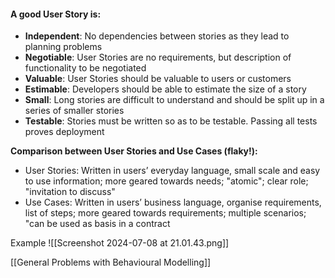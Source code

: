 #### A good User Story is:
- **Independent**: No dependencies between stories as they lead to planning problems 
- **Negotiable**: User Stories are no requirements, but description of functionality to be negotiated
- **Valuable**: User Stories should be valuable to users or customers
- **Estimable**: Developers should be able to estimate the size of a story
- **Small**: Long stories are difficult to understand and should be split up in a series of smaller stories
- **Testable**: Stories must be written so as to be testable. Passing all tests proves deployment


**Comparison between User Stories and Use Cases (flaky!):**
- User Stories: Written in users’ everyday language, small scale and easy to use information; more geared towards needs; "atomic"; clear role; "invitation to discuss" 
- Use Cases: Written in users’ business language, organise requirements, list of steps; more geared towards requirements; multiple scenarios; "can be used as basis in a contract

Example
![[Screenshot 2024-07-08 at 21.01.43.png]]

[[General Problems with Behavioural Modelling]]